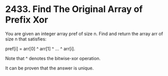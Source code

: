 # 2433. Find The Original Array of Prefix Xor

You are given an integer array pref of size n. Find and return the array arr of size n that satisfies:

pref[i] = arr[0] ^ arr[1] ^ ... ^ arr[i].

Note that ^ denotes the bitwise-xor operation.

It can be proven that the answer is unique.

 
